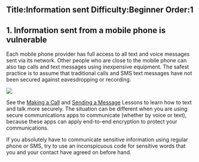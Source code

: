 Title:Information sent
Difficulty:Beginner
Order:1
---
<h2>1. Information sent from a mobile phone is vulnerable</h2><p>Each mobile phone provider has full access to all text and voice messages sent via its network. Other people who are close to the mobile phone can also tap calls and text messages using inexpensive equipment. The safest practice is to assume that traditional calls and SMS text messages have not been secured against eavesdropping or recording.</p><img src="mobile2.png"><p>See the <a href="umbrella://lesson/making-a-call">Making a Call</a> and <a href="umbrella://lesson/sending-a-message">Sending a Message</a> Lessons to learn how to text and talk more securely. The situation can be different when you are using secure communications apps to communicate (whether by voice or text), because these apps can apply end-to-end encryption to protect your communications.</p><p>If you absolutely have to communicate sensitive information using regular phone or SMS, try to use an inconspicuous code for sensitive words that you and your contact have agreed on before hand.</p>